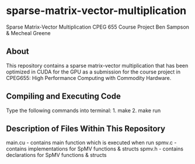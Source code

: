 # sparse-matrix-vector-multiplication
Sparse Matrix-Vector Multiplication
CPEG 655 Course Project
Ben Sampson & Mecheal Greene

About
--------------------------------------------------------------

This repository contains a sparse matrix-vector multiplication 
that has been optimized in CUDA for the GPU as a submission for
the course project in CPEG655: High Performance Computing with
Commodity Hardware.

Compiling and Executing Code
---------------------------------------------------------------

Type the following commands into terminal:
    1. make
    2. make run

Description of Files Within This Repository
---------------------------------------------------------------

main.cu - contains main function which is executed when run 
spmv.c - contains implementations for SpMV functions & structs
spmv.h - contains declarations for SpMV functions & structs
